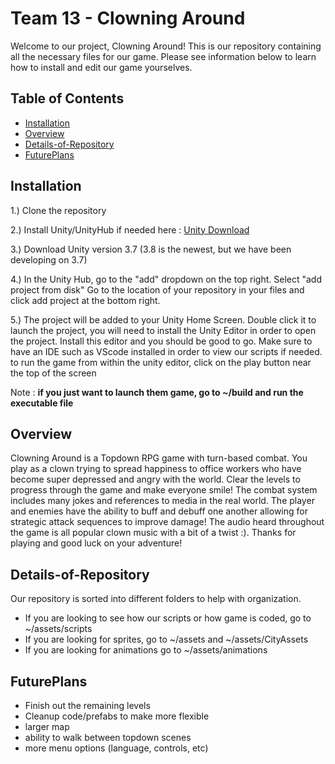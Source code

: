 # Team 13 - Clowning Around

Welcome to our project, Clowning Around! This is our repository containing all the necessary files for our game. Please see information below to learn how to install and edit our game yourselves. 

## Table of Contents

- [Installation](#installation)
- [Overview](#overview)
- [Details-of-Repository](#details)
- [FuturePlans](#FuturePlans)

## Installation <a name="installation"></a>
1.) Clone the repository



2.) Install Unity/UnityHub if needed here : [Unity Download](https://unity.com/download)



3.) Download Unity version 3.7 (3.8 is the newest, but we have been developing on 3.7)




4.) In the Unity Hub, go to the "add" dropdown on the top right. Select "add project from disk" Go to the location of your repository 
  in your files and click add project at the bottom right.



5.) The project will be added to your Unity Home Screen. Double click it to launch the project, you will need to install the Unity Editor
  in order to open the project. Install this editor and you should be good to go. Make sure to have an IDE such as VScode installed in order to view our scripts if needed. to run the game from within the unity editor, click on the play button near the top of the screen

Note : **if you just want to launch them game, go to ~/build and run the executable file**


## Overview <a name="overview"></a>
Clowning Around is a Topdown RPG game with turn-based combat. You play as a clown trying to spread happiness to office workers who have become super depressed and angry with the world. Clear the levels to progress through the game and make everyone smile! The combat system includes many jokes and references to media in the real world. The player and enemies have the ability to buff and debuff one another allowing for strategic attack sequences to improve damage! The audio heard throughout the game is all popular clown music with a bit of a twist :). Thanks for playing and good luck on your adventure!

## Details-of-Repository <a name="details"></a>

Our repository is sorted into different folders to help with organization. 
- If you are looking to see how our scripts or how game is coded, go to ~/assets/scripts
- If you are looking for sprites, go to ~/assets and ~/assets/CityAssets
- If you are looking for animations go to ~/assets/animations

## FuturePlans <a name="FuturePlans"></a>
- Finish out the remaining levels
- Cleanup code/prefabs to make more flexible
- larger map
- ability to walk between topdown scenes
- more menu options (language, controls, etc)

